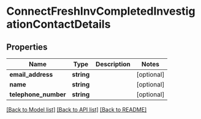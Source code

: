 # ConnectFreshInvCompletedInvestigationContactDetails

## Properties
Name | Type | Description | Notes
------------ | ------------- | ------------- | -------------
**email_address** | **string** |  | [optional] 
**name** | **string** |  | [optional] 
**telephone_number** | **string** |  | [optional] 

[[Back to Model list]](../../README.md#documentation-for-models) [[Back to API list]](../../README.md#documentation-for-api-endpoints) [[Back to README]](../../README.md)

